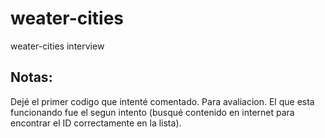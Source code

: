 # weater-cities
weater-cities interview

## Notas:
Dejé el primer codigo que intenté comentado. Para avaliacion.
El que esta funcionando fue el segun intento (busqué contenido en internet para encontrar el ID correctamente en la lista).

